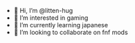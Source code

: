 - 👋 Hi, I’m @litten-hug
- 👀 I’m interested in gaming
- 🌱 I’m currently learning japanese
- 💞️ I’m looking to collaborate on fnf mods

<!---
litten-hug/litten-hug is a ✨ special ✨ repository because its `README.md` (this file) appears on your GitHub profile.
You can click the Preview link to take a look at your changes.
--->
